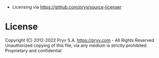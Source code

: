 - Licensing via https://github.com/pryv/source-licenser

# License
Copyright (C) 2012-2022 Pryv S.A. https://pryv.com - All Rights Reserved
Unauthorized copying of this file, via any medium is strictly prohibited
Proprietary and confidential